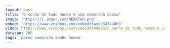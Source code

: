 ```yaml
---
layout: post
title: "O sonho de todo homem é uma namorada dessa"
image: 'https://i.imgur.com/NEKKToH.png'
embed: 'https://www.xvideos.com/embedframe/34744063'
video: https://www.xvideos.com/video34744063/o_sonho_de_todo_homem_e_uma_namorada_dessa
duracao: 286
tags: 'porno namorada sonho homem'
---
```

